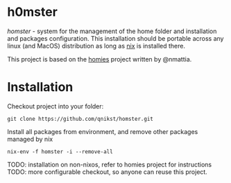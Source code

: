 # h0mster

*homster* - system for the management of the home folder and installation
and packages configuration. This installation should be portable across any
linux (and MacOS) distribution as long as [nix](https://nixos.org/nix/) is
installed there.

This project is based on the [homies](https://github.com/nmattia/homies) project written by @nmattia.

# Installation

Checkout project into your folder:
```
git clone https://github.com/qnikst/homster.git
```

Install all packages from environment, and remove other packages managed by nix
```
nix-env -f homster -i --remove-all
```

TODO: installation on non-nixos, refer to homies project for instructions
TODO: more configurable checkout, so anyone can reuse this project.

